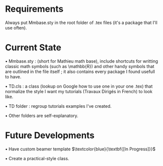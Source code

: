 # Requirements

Always put Mmbase.sty in the root folder of .tex files (it's a package that I'll use often).

# Current State

• Mmbase.sty : (short for Mathieu math base), include shortcuts for writting classic math symbols (such as \mathbb{R}) and other handy symbols that are outlined in the file itself ; it also contains every package I found usefull to have.

• TD.cls : a class (lookup on Google how to use one in your one .tex) that normalize the style I want my tutorials (Travaux Dirigés in French) to look like.

• TD folder : regroup tutorials examples I've created.

• Other folders are self-explanatory.


# Future Developments


• Have custom beamer template $\textcolor{blue}{\textbf{[In Progress]}}$

• Create a practical-style class.


